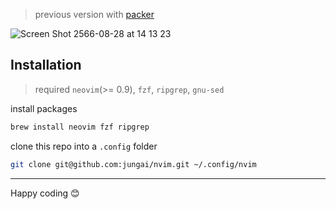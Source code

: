 > previous version with [packer](https://github.com/jungai/nvim/tree/packer)

![Screen Shot 2566-08-28 at 14 13 23](https://github.com/jungai/nvim/assets/32437056/be8f4c14-0db6-46d1-809e-2aa0f9651fda)

## Installation

> required `neovim`(>= 0.9), `fzf`, `ripgrep`, `gnu-sed`

install packages

```bash
brew install neovim fzf ripgrep
```

clone this repo into a `.config` folder

```bash
git clone git@github.com:jungai/nvim.git ~/.config/nvim
```

---

Happy coding 😊